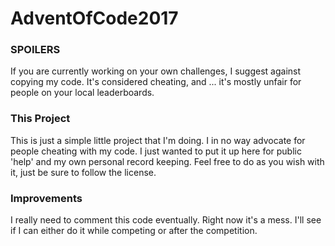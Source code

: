 # AdventOfCode2017

### SPOILERS
If you are currently working on your own challenges, I suggest against copying
my code. It's considered cheating, and ... it's mostly unfair for people on 
your local leaderboards. 

### This Project
This is just a simple little project that I'm doing. I in no way advocate for 
people cheating with my code. I just wanted to put it up here for public 'help'
and my own personal record keeping. Feel free to do as you wish with it, just
be sure to follow the license. 

### Improvements
I really need to comment this code eventually. Right now it's a mess. I'll 
see if I can either do it while competing or after the competition. 
